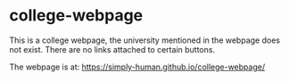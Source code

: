 # college-webpage
This is a college webpage, the university mentioned in the webpage does not exist.
There are no links attached to certain buttons.

The webpage is at: https://simply-human.github.io/college-webpage/
